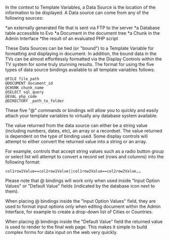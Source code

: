 In the context to Template Variables, a Data Source is the location of the information to be displayed. A Data source can come from any of the following sources:

*an externally generated file that is sent via FTP to the server
*a Database table accessible to Evo
*a Document in the document tree
*a Chunk in the Admin Interface
*the result of an evaluated PHP script

These Data Sources can be tied (or "bound") to a Template Variable for formatting and displaying in document. In addition, the bound data in the TVs can be almost effortlessly formatted via the Display Controls within the TV system for some truly stunning results. The format for using the five types of data source bindings available to all template variables follows:
```
@FILE file_path
@DOCUMENT document_id
@CHUNK chunk_name
@SELECT sql_query
@EVAL php_code
@DIRECTORY _path_to_folder

```
These five "@" commands or bindings will allow you to quickly and easily attach your template variables to virtually any database system available.

The value returned from the data source can either be a string value (including numbers, dates, etc), an array or a recordset. The value returned is dependent on the type of binding used. Some display controls will attempt to either convert the returned value into a string or an array.

For example, controls that accept string values such as a radio button group or select list will attempt to convert a record set (rows and columns) into the following format:

```
col1row1Value==col2row1Value||col1row2Value==col2row2Value,…
```
Please note that @ bindings will work only when used inside "Input Option Values" or "Default Value" fields (indicated by the database icon next to them).



When placing @ bindings inside the "Input Option Values" field, they are used to format input options only when editing document within the Admin Interface, for example to create a drop-down list of Cities or Countries.

When placing @ bindings inside the "Default Value" field the returned value is used to render to the final web page. This makes it simple to build complex forms for data input on the web very quickly.